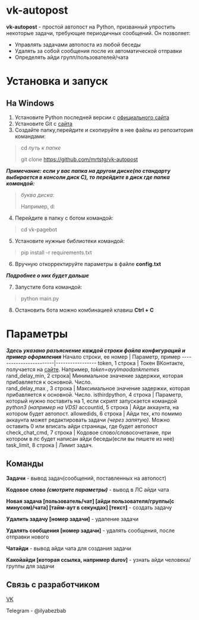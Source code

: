# vk-autopost
**vk-autopost** - простой автопост на Python, призванный упростить некоторые задачи, требующие периодичных сообщений. Он позволяет:
* Управлять задачами автопоста из любой беседы
* Удалять за собой сообщения после их автоматической отправки
* Определять айди групп/пользователей/чата
# Установка и запуск
## На Windows
1. Установите Python последней версии с [официального сайта](https://python.org)
2. Установите Git с [сайта](https://git-scm.com/download/win)
3. Создайте папку,перейдите и скопируйте в нее файлы из репозитория командами:
> cd *путь к папке*
>
> git clone https://github.com/mrtstg/vk-autopost

***Примечание: если у вас папка на другом диске(по стандарту выбирается в консоли диск C), то перейдите в диск где папка командой:***
>*буква диска*:
>
> Например, d:
4. Перейдите в папку с ботом командой:
> cd vk-pagebot
5. Установите нужные библиотеки командой:
> pip install -r requirements.txt
6. Вручную откорректируйте параметры в файле **config.txt**

***Подробнее о них будет дальше***

7. Запустите бота командой:
> python main.py
8. Остановить бота можно комбинацией клавиш **Ctrl + C**
# Параметры
***Здесь указано разъяснение каждой строки файла конфигураций и пример оформления***
Начало строки, ее номер | Параметр, пример
------------------------|-----------------
token, 1 строка        | Токен ВКонтакте, получается на [сайте](https://vkhost.github.io/). Например, _token=ayylmaodankmemes_
rand_delay_min,  2 строка| Минимальное значение задержки, которая прибавляется к основной. Число.               
rand_delay_max , 3 строка | Максимальное значение задержки, которая прибавляется к основной. Число.
isthirdpython, 4 строка   | Параметр, который нужно поставить на 1, если скрипт запускается командой _python3_ _(например_ _на_ _VDS)_
accountid, 5 строка | Айди аккаунта, на котором будет автопост.
allowedids, 6 строка | Айди тех, кто помимо аккаунта может редактировать задачи _(через_ _запятую)_. Можно оставить 0 или вписать айди страницы, где будет автопост
check_chat_cmd, 7 строка | Кодовое слово/словосочетание, при котором в лс будет написан айди беседы(если вы пишете из нее)
task_limit, 8 строка | Лимит задач.

## Команды
**Задачи** - вывод задач(сообщений, поставленных на автопост)

**Кодовое слово _(смотрите_ _параметры)_** - вывод в ЛС айди чата

**Новая задача [пользователь/чат] [айди пользователя/группы(с минусом)/чата] [тайм-аут в секундах] [текст]** - создать задачу

**Удалить задачу [номер задачи]** - удаление задачи

**Удалять сообщения [номер задачи]** - удалять сообщения, после отправки нового

**Чатайди** - вывод айди чата для создания задачи

**Какойайди [которая ссылка, например durov]** - узнать айди человека/группы для задачи
## Связь с разработчиком
[VK](https://vk.com/mrtstg)

Telegram - @ilyabezbab
